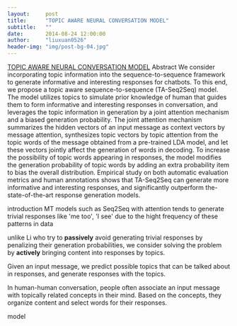 ```yaml
---
layout:     post
title:      "TOPIC AWARE NEURAL CONVERSATION MODEL"
subtitle:   ""
date:       2014-08-24 12:00:00
author:     "liuxuan0526"
header-img: "img/post-bg-04.jpg"
---
```


[TOPIC AWARE NEURAL CONVERSATION MODEL](https://arxiv.org/pdf/1606.08340v2.pdf)
Abstract
We consider incorporating topic information into the
sequence-to-sequence framework to generate informative and
interesting responses for chatbots. To this end, we propose
a topic aware sequence-to-sequence (TA-Seq2Seq) model.
The model utilizes topics to simulate prior knowledge of human
that guides them to form informative and interesting responses
in conversation, and leverages the topic information
in generation by a joint attention mechanism and a biased
generation probability. The joint attention mechanism summarizes
the hidden vectors of an input message as context
vectors by message attention, synthesizes topic vectors by
topic attention from the topic words of the message obtained
from a pre-trained LDA model, and let these vectors jointly
affect the generation of words in decoding. To increase the
possibility of topic words appearing in responses, the model
modifies the generation probability of topic words by adding
an extra probability item to bias the overall distribution. Empirical
study on both automatic evaluation metrics and human
annotations shows that TA-Seq2Seq can generate more
informative and interesting responses, and significantly outperform
the-state-of-the-art response generation models.


introduction
MT models such as Seq2Seq with attention tends to generate trivial responses like 'me too', 'I see' due to the hight frequency of these patterns in data

unlike Li who try to **passively** avoid generating trivial responses by penalizing their generation probabilities, we consider solving the problem by **actively** bringing content into responses by topics.

Given an input message, we predict possible topics that can be talked about in responses, and generate responses with the topics.

In human-human conversation, people often associate an input message with topically related concepts in their mind. Based on the concepts, they organize content and select words for their responses. 

model
